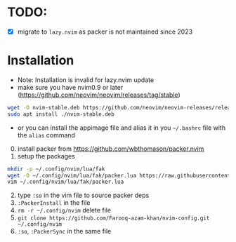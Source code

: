 #  TODO: 
* [x] migrate to `lazy.nvim` as packer is not maintained since 2023

# Installation
- Note: Installation is invalid for lazy.nvim update
- make sure you have nvim0.9 or later (https://github.com/neovim/neovim/releases/tag/stable)
```bash
wget -O nvim-stable.deb https://github.com/neovim/neovim-releases/releases/download/stable/nvim-linux64.deb
sudo apt install ./nvim-stable.deb
```
- or you can install the appimage file and alias it in you `~/.bashrc` file with the `alias` command

0. install packer from https://github.com/wbthomason/packer.nvim
1. setup the packages
```bash
mkdir -p ~/.config/nvim/lua/fak
wget -O ~/.config/nvim/lua/fak/packer.lua https://raw.githubusercontent.com/Farooq-azam-khan/nvim-config/main/lua/fak/packer.lua
vim ~/.config/nvim/lua/fak/packer.lua
```
2. type `:so` in the vim file to source packer deps
3. `:PackerInstall` in the file
4. `rm -r ~/.config/nvim` delete file
5. `git clone https://github.com/Farooq-azam-khan/nvim-config.git ~/.config/nvim`
6. `:so`, `:PackerSync` in the same file
